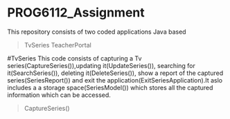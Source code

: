 # PROG6112_Assignment

This repository consists of two coded applications Java based
> TvSeries
>TeacherPortal

#TvSeries
This code consists of capturing a Tv series(CaptureSeries()),updating it(UpdateSeries()), searching for it(SearchSeries()), deleting it(DeleteSeries()), show a report of the captured series(SeriesReport()) and exit the application(ExitSeriesApplication).It aslo includes a a storage space(SeriesModel()) which stores all the captured information which can be accessed.

>CaptureSeries()
